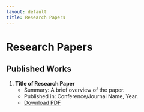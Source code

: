```yaml
---
layout: default
title: Research Papers
---
```


# Research Papers

## Published Works
1. **Title of Research Paper**  
   - Summary: A brief overview of the paper.
   - Published in: Conference/Journal Name, Year.  
   - [Download PDF](path/to/paper.pdf)
